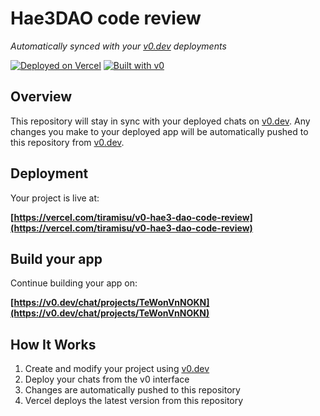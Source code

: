 # Hae3DAO code review

*Automatically synced with your [v0.dev](https://v0.dev) deployments*

[![Deployed on Vercel](https://img.shields.io/badge/Deployed%20on-Vercel-black?style=for-the-badge&logo=vercel)](https://vercel.com/tiramisu/v0-hae3-dao-code-review)
[![Built with v0](https://img.shields.io/badge/Built%20with-v0.dev-black?style=for-the-badge)](https://v0.dev/chat/projects/TeWonVnNOKN)

## Overview

This repository will stay in sync with your deployed chats on [v0.dev](https://v0.dev).
Any changes you make to your deployed app will be automatically pushed to this repository from [v0.dev](https://v0.dev).

## Deployment

Your project is live at:

**[https://vercel.com/tiramisu/v0-hae3-dao-code-review](https://vercel.com/tiramisu/v0-hae3-dao-code-review)**

## Build your app

Continue building your app on:

**[https://v0.dev/chat/projects/TeWonVnNOKN](https://v0.dev/chat/projects/TeWonVnNOKN)**

## How It Works

1. Create and modify your project using [v0.dev](https://v0.dev)
2. Deploy your chats from the v0 interface
3. Changes are automatically pushed to this repository
4. Vercel deploys the latest version from this repository